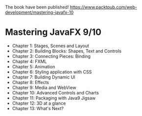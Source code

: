 The book have been published! https://www.packtpub.com/web-development/mastering-javafx-10

# Mastering JavaFX 9/10

 * Chapter 1: Stages, Scenes and Layout 
 * Chapter 2: Building Blocks: Shapes, Text and Controls 
 * Chapter 3: Connecting Pieces: Binding 
 * Chapter 4: FXML 
 * Chapter 5: Animation 
 * Chapter 6: Styling application with CSS 
 * Chapter 7: Building Dynamic UI 
 * Chapter 8: Effects 
 * Chapter 9: Media and WebView 
 * Chapter 10: Advanced Controls and Charts 
 * Chapter 11: Packaging with Java9 Jigsaw 
 * Chapter 12: 3D at a glance 
 * Chapter 13: What's Next?
